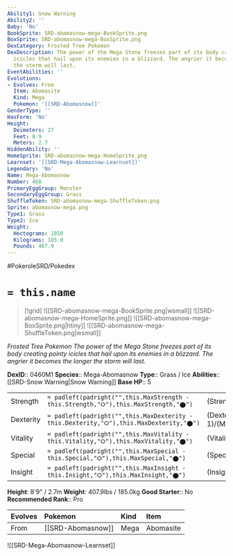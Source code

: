```yaml
---
Ability1: Snow Warning
Ability2: ''
Baby: 'No'
BookSprite: SRD-abomasnow-mega-BookSprite.png
BoxSprite: SRD-abomasnow-mega-BoxSprite.png
DexCategory: Frosted Tree Pokemon
DexDescription: The power of the Mega Stone freezes part of its body creating pointy
  icicles that hail upon its enemies in a blizzard. The angrier it becomes the longer
  the storm will last.
EventAbilities: ''
Evolutions:
- Evolves: From
  Item: Abomasite
  Kind: Mega
  Pokemon: '[[SRD-Abomasnow]]'
GenderType: ''
HasForm: 'No'
Height:
  Deimeters: 27
  Feet: 8.9
  Meters: 2.7
HiddenAbility: ''
HomeSprite: SRD-abomasnow-mega-HomeSprite.png
Learnset: '[[SRD-Mega-Abomasnow-Learnset]]'
Legendary: 'No'
Name: Mega-Abomasnow
Number: 460
PrimaryEggGroup: Monster
SecondaryEggGroup: Grass
ShuffleToken: SRD-abomasnow-mega-ShuffleToken.png
Sprite: abomasnow-mega.png
Type1: Grass
Type2: Ice
Weight:
  Hectograms: 1850
  Kilograms: 185.0
  Pounds: 407.9
---
```


#PokeroleSRD/Pokedex

# `= this.name`

> [!grid]
> ![[SRD-abomasnow-mega-BookSprite.png|wsmall]]
> ![[SRD-abomasnow-mega-HomeSprite.png]]
> ![[SRD-abomasnow-mega-BoxSprite.png|htiny]]
> ![[SRD-abomasnow-mega-ShuffleToken.png|wsmall]]


*Frosted Tree Pokemon*
*The power of the Mega Stone freezes part of its body creating pointy icicles that hail upon its enemies in a blizzard. The angrier it becomes the longer the storm will last.*

**DexID**:: 0460M1
**Species**:: Mega-Abomasnow
**Type**:: Grass / Ice
**Abilities**:: [[SRD-Snow Warning|Snow Warning]]
**Base HP**:: 5

|           |                                                                                        |                                          |
| --------- | -------------------------------------------------------------------------------------- | ---------------------------------------- |
| Strength  | `= padleft(padright("",this.MaxStrength - this.Strength,"⭘"),this.MaxStrength,"⬤")`    | (Strength::3)/(MaxStrength::7)   |
| Dexterity | `= padleft(padright("",this.MaxDexterity - this.Dexterity,"⭘"),this.MaxDexterity,"⬤")` | (Dexterity:: 1)/(MaxDexterity::2) |
| Vitality  | `= padleft(padright("",this.MaxVitality - this.Vitality,"⭘"),this.MaxVitality,"⬤")`    | (Vitality::3)/(MaxVitality::6)   |
| Special   | `= padleft(padright("",this.MaxSpecial - this.Special,"⭘"),this.MaxSpecial,"⬤")`       | (Special::3)/(MaxSpecial::7)     |
| Insight   | `= padleft(padright("",this.MaxInsight - this.Insight,"⭘"),this.MaxInsight,"⬤")`       | (Insight::3)/(MaxInsight::6)     |

**Height**: 8'9" / 2.7m
**Weight**: 407.9lbs / 185.0kg
**Good Starter**:: No
**Recommended Rank**:: Pro

| Evolves   | Pokemon           | Kind   | Item      |
|:----------|:------------------|:-------|:----------|
| From      | [[SRD-Abomasnow]] | Mega   | Abomasite |

![[SRD-Mega-Abomasnow-Learnset]]